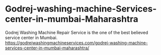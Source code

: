 # Godrej-washing-machine-Services-center-in-mumbai-Maharashtra
Godrej  Washing Machine Repair Service  is the one of the best believed service center in Mumbai. https://godrejwashingmachineservices.com/godrej-washing-machine-services-center-in-mumbai-maharashtra/
